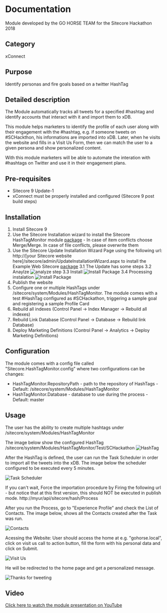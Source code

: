 # Documentation
Module developed by the GO HORSE TEAM for the Sitecore Hackathon 2018

## Category 
xConnect

## Purpose 
Identify personas and fire goals based on a twitter HashTag

## Detailed description
The Module automatically tracks all tweets for a specified #hashtag and identify accounts that interact with it and import them to xDB. 

This module helps marketers to identify the profile of each user along with their engagement with the #hashtag, 
e.g. if someone tweets on #SCHackthon, his informations are imported into xDB. Later, when he visits the website and fills in a Visit Us Form, then we can match the user to a given persona and show personalized content.

With this module marketers will be able to automate the interation with #hashtags on Twitter and use it in their engagement plans.

## Pre-requisites
- Sitecore 9 Update-1
- xConnect must be properly installed and configured (Sitecore 9 post build steps)

## Installation
1. Install Sitecore 9
2. Use the Sitecore Installation wizard to install the Sitecore HashTagMonitor module [package](#https://github.com/Sitecore-Hackathon/2018-Go-Horse/blob/master/sc.package/HashTagMonitor-1.0.zip) - In case of item conflicts choose Merge/Merge. In case of file conflicts, please overwrite them
3. Use the Sitecore Update Installation Wizard Page using the following url: http://[your Sitecore website here]/sitecore/admin/UpdateInstallationWizard.aspx to install the Example Web Sitecore [package](https://github.com/Sitecore-Hackathon/2018-Go-Horse/blob/master/sc.package/GoHorse_Sample_Site.update)
3.1 The Update has some steps 
3.2 Anaylze
![analyze step](images/analyze.png?raw=true "analyze step")
3.3 Install
![Install Package](images/installpackage.png?raw=true "Install Package")
3.4 Processing instalation
![Install Package](images/processing.png?raw=true "Install Package")
4. Publish the website 
5. Configure one or multiple HashTags under /sitecore/system/Modules/HashTagMonitor. The module comes with a test #HashTag configured as #SCHackathon, triggering a sample goal and registering a sample Profile Card
6. Rebuild all indexes (Control Panel ->  Index Manager -> Rebuild all indexes)
7. Rebuild Link Database (Control Panel ->  Database -> Rebuild link Database)
8. Deploy Marketing Definitions (Control Panel ->  Analytics  -> Deploy Marketing Definitions)

## Configuration
The module comes with a config file called "Sitecore.HashTagMonitor.config" where two configurations can be changes:
- HashTagMonitor.RepositoryPath - path to the repository of HashTags - Default: /sitecore/system/Modules/HashTagMonitor
- HashTagMonitor.Database - database to use during the process - Default: master

## Usage
The user has the ability to create multiple hashtags under /sitecore/system/Modules/HashTagMonitor

The image below show the configured HashTag
/sitecore/system/Modules/HashTagMonitor/Test/SCHackathon
![HashTag](images/configurehashtag.png?raw=true "Configure HashTag")

After the HashTag is defined, the user can run the Task Scheduler in order to import all the tweets into the xDB.
The image below the scheduler configured to be executed every 5 minutes.

![Task Scheduler](images/TaskScheduler.png?raw=true "Task Scheduler")

If you can't wait, Force the importation procedure by Firing the following url - but notice that at this first version, this should NOT be executed in publish mode. 
http://myur/api/sitecore/hash/Process

After you run the Process, go to "Experience Profile" and check the List of Contacts. The image below, shows all the Contacts created after the Task was run.

![Contacts](images/contacts.png?raw=true "Contacts")

Acessing the Website:
User should access the home at e.g. "gohorse.local", click on visit us call to action button, fill the form with his personal data and click on Submit. 

![Visit Us](images/VisitUs.png?raw=true "Visit Us")

He will be redirected to the home page and get a personalized message.

![Thanks for tweeting](images/ThanksForTweeting.jpg?raw=true "Thanks for tweeting")

## Video
[Click here to watch the module presentation on YouTube](https://youtu.be/2lEAazVlHUQ) 


